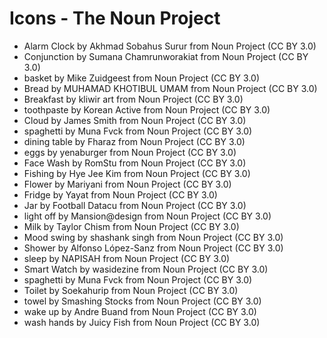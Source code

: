 # Icons - The Noun Project
- Alarm Clock by Akhmad Sobahus Surur from Noun Project (CC BY 3.0)
- Conjunction by Sumana Chamrunworakiat from Noun Project (CC BY 3.0)
- basket by Mike Zuidgeest from Noun Project (CC BY 3.0)
- Bread by MUHAMAD KHOTIBUL UMAM from Noun Project (CC BY 3.0)
- Breakfast by kliwir art from Noun Project (CC BY 3.0)
- toothpaste by Korean Active from Noun Project (CC BY 3.0)
- Cloud by James Smith from Noun Project (CC BY 3.0)
- spaghetti by Muna Fvck from Noun Project (CC BY 3.0)
- dining table by Fharaz from Noun Project (CC BY 3.0)
- eggs by yenaburger from Noun Project (CC BY 3.0)
- Face Wash by RomStu from Noun Project (CC BY 3.0)
- Fishing by Hye Jee Kim from Noun Project (CC BY 3.0)
- Flower by Mariyani from Noun Project (CC BY 3.0)
- Fridge by Yayat from Noun Project (CC BY 3.0)
- Jar by Football Datacu from Noun Project (CC BY 3.0)
- light off by Mansion@design from Noun Project (CC BY 3.0)
- Milk by Taylor Chism from Noun Project (CC BY 3.0)
- Mood swing by shashank singh from Noun Project (CC BY 3.0)
- Shower by Alfonso López-Sanz from Noun Project (CC BY 3.0)
- sleep by NAPISAH from Noun Project (CC BY 3.0)
- Smart Watch by wasidezine from Noun Project (CC BY 3.0)
- spaghetti by Muna Fvck from Noun Project (CC BY 3.0)
- Toilet by Soekahurip from Noun Project (CC BY 3.0)
- towel by Smashing Stocks from Noun Project (CC BY 3.0)
- wake up by Andre Buand from Noun Project (CC BY 3.0)
- wash hands by Juicy Fish from Noun Project (CC BY 3.0)

